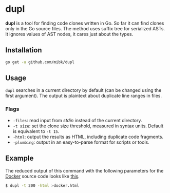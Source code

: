 # dupl

**dupl** is a tool for finding code clones written in Go. So far it can find clones only
in the Go source files. The method uses suffix tree for serialized ASTs. It ignores values
of AST nodes, it cares just about the types.

## Installation

```bash
go get -u github.com/mibk/dupl
```

## Usage

`dupl` searches in a current directory by default (can be changed using the first argument).
The output is plaintext about duplicate line ranges in files.

### Flags
- `-files`: read input from *stdin* instead of the current directory.
- `-t size`: set the clone size threshold, measured in syntax units. Default is equivalent to `-t 15`.
- `-html`: output the results as HTML, including duplicate code fragments.
- `-plumbing`: output in an easy-to-parse format for scripts or tools.

## Example

The reduced output of this command with the following parameters for the [Docker](https://www.docker.com) source code
looks like [this](http://htmlpreview.github.io/?https://github.com/mibk/dupl/blob/master/_output_example/docker.html).

```bash
$ dupl -t 200 -html >docker.html
```
